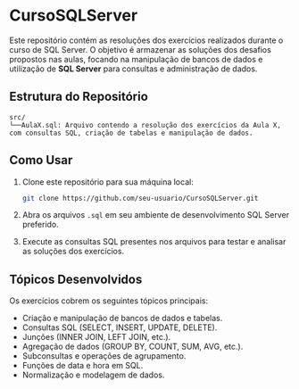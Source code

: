 # CursoSQLServer

Este repositório contém as resoluções dos exercícios realizados durante o curso de SQL Server. O objetivo é armazenar as soluções dos desafios propostos nas aulas, focando na manipulação de bancos de dados e utilização de **SQL Server** para consultas e administração de dados.

## Estrutura do Repositório

```
src/
└──AulaX.sql: Arquivo contendo a resolução dos exercícios da Aula X, com consultas SQL, criação de tabelas e manipulação de dados.
```

## Como Usar

1. Clone este repositório para sua máquina local:
   ```bash
   git clone https://github.com/seu-usuario/CursoSQLServer.git
   ```

2. Abra os arquivos `.sql` em seu ambiente de desenvolvimento SQL Server preferido.

3. Execute as consultas SQL presentes nos arquivos para testar e analisar as soluções dos exercícios.

## Tópicos Desenvolvidos

Os exercícios cobrem os seguintes tópicos principais:

- Criação e manipulação de bancos de dados e tabelas.
- Consultas SQL (SELECT, INSERT, UPDATE, DELETE).
- Junções (INNER JOIN, LEFT JOIN, etc.).
- Agregação de dados (GROUP BY, COUNT, SUM, AVG, etc.).
- Subconsultas e operações de agrupamento.
- Funções de data e hora em SQL.
- Normalização e modelagem de dados.
